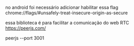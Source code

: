 no android foi necessário adicionar habilitar essa flag
chrome://flags/#unsafely-treat-insecure-origin-as-secure

essa biblioteca é para facilitar a comunicação do web RTC
https://peerjs.com/

peerjs --port 3001